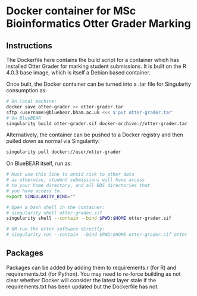 # Docker container for MSc Bioinformatics Otter Grader Marking

## Instructions
The Dockerfile here contains the build script for a container which has installed Otter Grader for marking student submissions. It is built on the R 4.0.3 base image, which is itself a Debian based container.

Once built, the Docker container can be turned into a .tar file for Singularity consumption as:

```bash
# On local machine:
docker save otter-grader >> otter-grader.tar
sftp <username>@bluebear.bham.ac.uk <<< $'put otter-grader.tar'
# On BlueBEAR
singularity build otter-grader.sif docker-archive://otter-grader.tar
```

Alternatively, the container can be pushed to a Docker registry and then pulled down as normal via Singularity:
```bash
singularity pull docker://user/otter-grader
```

On BlueBEAR itself, run as:

```bash
# Must use this line to avoid risk to other data
# as otherwise, student submissions will have access
# to your home directory, and all RDS directories that
# you have access to.
export SINGULARITY_BIND=""

# Open a bash shell in the container:
# singularity shell otter-grader.sif
singularity shell --contain --bind $PWD:$HOME otter-grader.sif

# OR run the otter software directly:
# singularity run --contain --bind $PWD:$HOME otter-grader.sif otter
```

## Packages

Packages can be added by adding them to requirements.r (for R) and requirements.txt (for Python). You may need to re-force building as not clear whether Docker will consider the latest layer stale if the requirements.txt has been updated but the Dockerfile has not.

